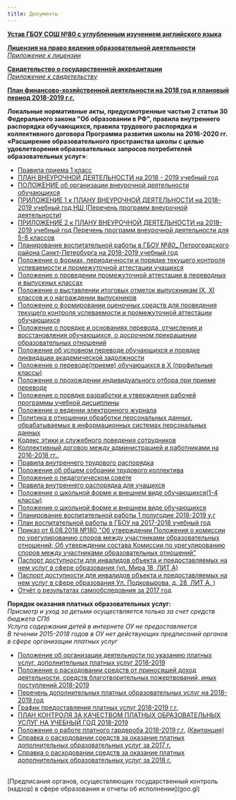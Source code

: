 ```yaml
---
title: Документы
---
```


**[Устав ГБОУ СОШ №80 с углубленным изучением английского языка](/information/documents/ustan_2014.pdf)**

**[Лицензия на право ведения образовательной деятельности](/information/documents/accreditation/1.jpg)**<br/>
[_Приложение к лицензии_](/information/documents/accreditation/annex.pdf)

**[Свидетельство о государственной аккредитации](goo.gl)**<br/>
[_Приложение к свидетельству_](goo.gl)

**[План финансово-хозяйственной деятельности на 2018 год и плановый период 2018-2019 г.г.](goo.gl)**

**Локальные нормативные акты, предусмотренные частью 2 статьи 30 Федерального закона "Об образовании в РФ", правила внутреннего распорядка обучающихся, правила трудового распорядка и коллективного договора
Программа развития школы на 2016-2020 гг. «Расширение образовательного пространства школы с целью удовлетворения образовательных запросов потребителей образовательных услуг»**:
* [Правила приема 1 класс](goo.gl)
* [ПЛАН ВНЕУРОЧНОЙ ДЕЯТЕЛЬНОСТИ на 2018 - 2019 учебный год](goo.gl)
* [ПОЛОЖЕНИЕ об организации внеурочной деятельности обучающихся](goo.gl)
* [ПРИЛОЖЕНИЕ 1 к ПЛАНУ ВНЕУРОЧНОЙ ДЕЯТЕЛЬНОСТИ на 2018-2019 учебный год НШ (Перечень программ внеурочной деятельности)](goo.gl)
* [ПРИЛОЖЕНИЕ 2 к ПЛАНУ ВНЕУРОЧНОЙ ДЕЯТЕЛЬНОСТИ на 2018-2019 учебный год Перечень программ внеурочной деятельности для 5-8 классов](goo.gl)
* [Планирование воспитательной работы в ГБОУ №_80__ Петроградского района Санкт-Петербурга на 2018-2019 учебный год](goo.gl)
* [Положение о формах, периодичности и порядке текущего контроля успеваемости и промежуточной аттестации учащихся](goo.gl)
* [Положение о проведении промежуточной аттестации в переводных и выпускных классах](goo.gl)
* [Положение о выставлении итоговых отметок выпускникам IX, XI классов и о награждении выпускников](goo.gl)
* [Положение о формировании оценочных средств для проведения текущего контроля успеваемости и промежуточной аттестации обучающихся](goo.gl)
* [Положение о порядке и основаниях перевода, отчисления и восстановления обучающихся, о досрочном прекращении образовательных отношений](goo.gl)
* [Положение об условном переводе обучающихся и порядке ликвидации академической задолжности](goo.gl)
* [Положение о переводе(приеме) обучающихся в Х (профильные классы)](goo.gl)
* [Положение о прохождении индивидуального отбора при приеме переводе](goo.gl)
* [Положение о порядке разработки и утверждения рабочей программы учебной дисциплины](goo.gl)
* [Положение о ведении электронного журнала](goo.gl)
* [Политика в отношении обработки персональных данных, обрабатываемых в информационных системах персональных данных](goo.gl)
* [Кодекс этики и служебного поведения сотрудников](goo.gl)
* [Коллективный договор между администрацией и работниками на 2016-2018 гг..](goo.gl)
* [Правила внутреннего трудового распорядка](goo.gl)
* [Положение об общем собрании трудового коллектива](goo.gl)
* [Положение о педагогическом совете](goo.gl)
* [Правила внутреннего распорядка для учащихся](goo.gl)
* [Положение о школьной форме и внешнем виде обучающихся(1-4 классы)](goo.gl)
* [Положение о школьной форме и внешнем виде обучающихся](goo.gl)
* [Планирование воспитательной работы 1 полугодие 2018-2019 у.г](goo.gl)
* [План воспитательной работы в ГБОУ на 2017-2018 учебный год](goo.gl)
* [Приказ от 6.08.2018 №180 "Об утверждении Положения о комиссии по урегулированию споров между участниками образовательных отношений; Об утверждении состава Комиссии по урегулированию споров между участниками образовательных отношений"](goo.gl)
* [Паспорт доступности для инвалидов объекта и предоставляемых на нем услуг в сфере образования (ул. Мира 18, ЛИТ А)](goo.gl)
* [Паспорт доступности для инвалидов объекта и предоставляемых на нем услуг в сфере образования Ул. Подковырова, д. 28, ЛИТ А. )](goo.gl)
* [Отчёт о результатах самообследовния за 2017 год](goo.gl)

**Порядок оказания платных образовательных услуг:** <br/>
_Присмотр и уход за детьми осуществляется только за счет средств бюджета СПб_ <br/>
_Услуга содержания детей в интернете ОУ не предоставляется_ <br/>
_В течении 2015-2018 годов в ОУ нет действующих предписаний органов в сфере организации платных услуг_ <br/>
* [Положение об организации деятельности по указанию платных услуг, дополнительных платных услуг 2018-2019](goo.gl)
* [Положение о расходовании средств от приносящей доход деятельности, средств благотворительных пожертвований, иных поступлений 2018-2019](goo.gl)
* [Перечень дополнительных платных образовательных услуг на 2018-2019 год](goo.gl)
* [График предоставления платных услуг 2018-2019 г.г.](goo.gl)
* [ПЛАН КОНТРОЛЯ ЗА КАЧЕСТВОМ ПЛАТНЫХ ОБРАЗОВАТЕЛЬНЫХ УСЛУГ НА УЧЕБНЫЙ ГОД 2018-2019](goo.gl)
* [Положение о работе платного гардероба 2018-2019 г.г.](goo.gl) [_(Квитанция)_](goo.gl)
* [Справка о расходовании средств за оказание платных дополнительных образовательных услуг за 2017 г.](goo.gl)
* [Справка о расходовании средств за оказание платных дополнительных образовательных услуг за 2018 г. ](goo.gl)
<br/>
[Предписания органов, осуществляющих государственный контроль (надзор) в сфере образования и отчеты об исполнении](goo.gl)

